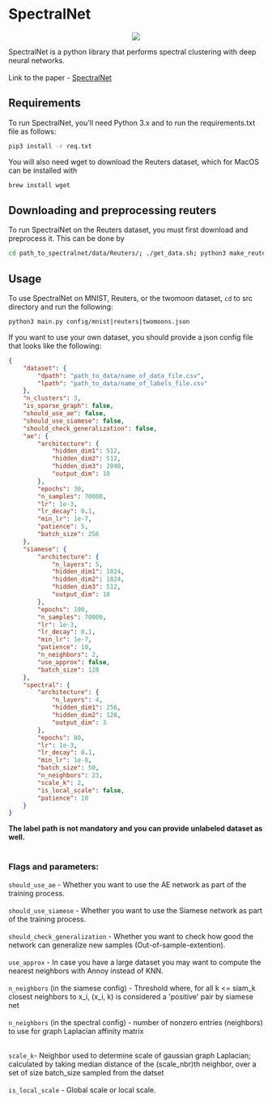 # SpectralNet

<p align="center">
    <img src="https://github.com/AmitaiYacobi/SpectralNet01/blob/main/figures/twomoons.png"
</p>


SpectralNet is a python library that performs spectral clustering with deep neural networks.<br><br>
Link to the paper - [SpectralNet](https://openreview.net/pdf?id=HJ_aoCyRZ)

## Requirements

To run SpectralNet, you'll need Python 3.x and to run the requirements.txt file as follows: <br>

```bash
pip3 install -r req.txt
```

You will also need wget to download the Reuters dataset, which for MacOS can be installed with

```bash
brew install wget
```

## Downloading and preprocessing reuters

To run SpectralNet on the Reuters dataset, you must first download and preprocess it. This can be done by

```bash
cd path_to_spectralnet/data/Reuters/; ./get_data.sh; python3 make_reuters.py
```

## Usage

To use SpectralNet on MNIST, Reuters, or the twomoon dataset, `cd` to src directory and run the following:

```bash
python3 main.py config/mnist|reuters|twomoons.json
```
If you want to use your own dataset, you should provide a json config file that looks like the following:

```json
{
    "dataset": {
        "dpath": "path_to_data/name_of_data_file.csv",
        "lpath": "path_to_data/name_of_labels_file.csv" 
    },
    "n_clusters": 3,                            
    "is_sparse_graph": false,                   
    "should_use_ae": false,                 
    "should_use_siamese": false,            
    "should_check_generalization": false,  
    "ae": {
        "architecture": {
            "hidden_dim1": 512,
            "hidden_dim2": 512,
            "hidden_dim3": 2048,
            "output_dim": 10
        },
        "epochs": 30,
        "n_samples": 70000,
        "lr": 1e-3,
        "lr_decay": 0.1,
        "min_lr": 1e-7,
        "patience": 5,
        "batch_size": 256
    },
    "siamese": {
        "architecture": {
            "n_layers": 5,
            "hidden_dim1": 1024,
            "hidden_dim2": 1024,
            "hidden_dim3": 512,
            "output_dim": 10
        },
        "epochs": 100,
        "n_samples": 70000,
        "lr": 1e-3,
        "lr_decay": 0.1,
        "min_lr": 1e-7,
        "patience": 10,
        "n_neighbors": 2,               
        "use_approx": false,            
        "batch_size": 128
    },
    "spectral": {
        "architecture": {
            "n_layers": 4,
            "hidden_dim1": 256,
            "hidden_dim2": 128,
            "output_dim": 3
        },
        "epochs": 80,
        "lr": 1e-3,
        "lr_decay": 0.1,
        "min_lr": 1e-8,
        "batch_size": 50,
        "n_neighbors": 23,
        "scale_k": 2,                   
        "is_local_scale": false,       
        "patience": 10
    }
}

```

**The label path is not mandatory and you can provide unlabeled dataset as well.** <br><br>

### Flags and parameters:<br>
`should_use_ae` - Whether you want to use the AE network as part of the training process.<br><br>
`should_use_siamese` - Whether you want to use the Siamese network as part of the training process. <br><br>
`should_check_generalization` -  Whether you want to check how good the network can generalize new samples (Out-of-sample-extention). <br><br>
`use_approx` - In case you have a large dataset you may want to compute the nearest neighbors with Annoy instead of KNN. <br><br>
`n_neighbors` (in the siamese config) - Threshold where, for all k <= siam_k closest neighbors to x_i, (x_i, k) is considered a 'positive' pair by siamese net<br><br>
`n_neighbors` (in the spectral config) - number of nonzero entries (neighbors) to use for graph Laplacian affinity matrix<br><br>

`scale_k`- Neighbor used to determine scale of gaussian graph Laplacian; calculated by taking median distance of the (scale_nbr)th neighbor, over a set of size batch_size sampled from the datset <br><br>
`is_local_scale` - Global scale or local scale. <br><br>

